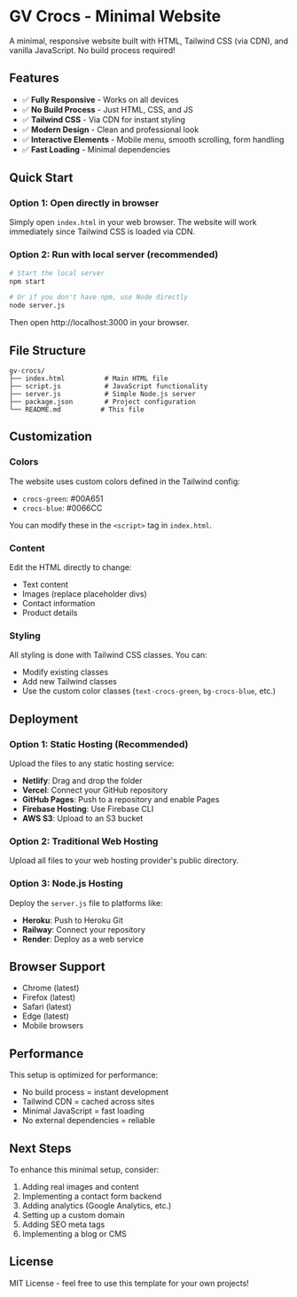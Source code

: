 # GV Crocs - Minimal Website

A minimal, responsive website built with HTML, Tailwind CSS (via CDN), and vanilla JavaScript. No build process required!

## Features

- ✅ **Fully Responsive** - Works on all devices
- ✅ **No Build Process** - Just HTML, CSS, and JS
- ✅ **Tailwind CSS** - Via CDN for instant styling
- ✅ **Modern Design** - Clean and professional look
- ✅ **Interactive Elements** - Mobile menu, smooth scrolling, form handling
- ✅ **Fast Loading** - Minimal dependencies

## Quick Start

### Option 1: Open directly in browser

Simply open `index.html` in your web browser. The website will work immediately since Tailwind CSS is loaded via CDN.

### Option 2: Run with local server (recommended)

```bash
# Start the local server
npm start

# Or if you don't have npm, use Node directly
node server.js
```

Then open http://localhost:3000 in your browser.

## File Structure

```
gv-crocs/
├── index.html          # Main HTML file
├── script.js           # JavaScript functionality
├── server.js           # Simple Node.js server
├── package.json        # Project configuration
└── README.md          # This file
```

## Customization

### Colors

The website uses custom colors defined in the Tailwind config:

- `crocs-green`: #00A651
- `crocs-blue`: #0066CC

You can modify these in the `<script>` tag in `index.html`.

### Content

Edit the HTML directly to change:

- Text content
- Images (replace placeholder divs)
- Contact information
- Product details

### Styling

All styling is done with Tailwind CSS classes. You can:

- Modify existing classes
- Add new Tailwind classes
- Use the custom color classes (`text-crocs-green`, `bg-crocs-blue`, etc.)

## Deployment

### Option 1: Static Hosting (Recommended)

Upload the files to any static hosting service:

- **Netlify**: Drag and drop the folder
- **Vercel**: Connect your GitHub repository
- **GitHub Pages**: Push to a repository and enable Pages
- **Firebase Hosting**: Use Firebase CLI
- **AWS S3**: Upload to an S3 bucket

### Option 2: Traditional Web Hosting

Upload all files to your web hosting provider's public directory.

### Option 3: Node.js Hosting

Deploy the `server.js` file to platforms like:

- **Heroku**: Push to Heroku Git
- **Railway**: Connect your repository
- **Render**: Deploy as a web service

## Browser Support

- Chrome (latest)
- Firefox (latest)
- Safari (latest)
- Edge (latest)
- Mobile browsers

## Performance

This setup is optimized for performance:

- No build process = instant development
- Tailwind CDN = cached across sites
- Minimal JavaScript = fast loading
- No external dependencies = reliable

## Next Steps

To enhance this minimal setup, consider:

1. Adding real images and content
2. Implementing a contact form backend
3. Adding analytics (Google Analytics, etc.)
4. Setting up a custom domain
5. Adding SEO meta tags
6. Implementing a blog or CMS

## License

MIT License - feel free to use this template for your own projects!
